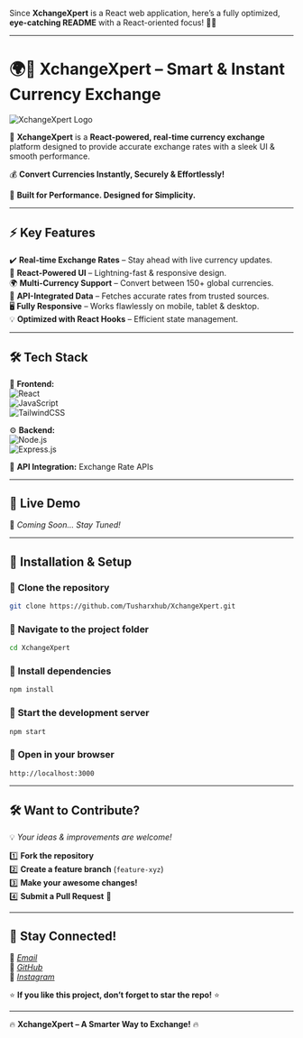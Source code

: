 Since **XchangeXpert** is a React web application, here’s a fully optimized, **eye-catching README** with a React-oriented focus! 🚀🔥  

---

# 🌍💸 **XchangeXpert** – Smart & Instant Currency Exchange  

![XchangeXpert Logo](https://source.unsplash.com/1600x500/?money,finance,technology)  

🔄 **XchangeXpert** is a **React-powered, real-time currency exchange** platform designed to provide accurate exchange rates with a sleek UI & smooth performance.  

💰 **Convert Currencies Instantly, Securely & Effortlessly!**  

🚀 **Built for Performance. Designed for Simplicity.**  

---

## ⚡ **Key Features**  
✔️ **Real-time Exchange Rates** – Stay ahead with live currency updates.  
🎨 **React-Powered UI** – Lightning-fast & responsive design.  
🌍 **Multi-Currency Support** – Convert between 150+ global currencies.  
🔗 **API-Integrated Data** – Fetches accurate rates from trusted sources.  
🖥️ **Fully Responsive** – Works flawlessly on mobile, tablet & desktop.  
💡 **Optimized with React Hooks** – Efficient state management.  

---

## 🛠️ **Tech Stack**  
🚀 **Frontend:**  
![React](https://img.shields.io/badge/React-61DAFB?style=flat-square&logo=react&logoColor=black)  
![JavaScript](https://img.shields.io/badge/JavaScript-F7DF1E?style=flat-square&logo=javascript&logoColor=black)  
![TailwindCSS](https://img.shields.io/badge/TailwindCSS-38B2AC?style=flat-square&logo=tailwind-css&logoColor=white)  

⚙️ **Backend:**  
![Node.js](https://img.shields.io/badge/Node.js-43853D?style=flat-square&logo=node.js&logoColor=white)  
![Express.js](https://img.shields.io/badge/Express.js-000000?style=flat-square&logo=express&logoColor=white)  

📡 **API Integration:** Exchange Rate APIs  

---

## 🎥 **Live Demo**  
🚧 *Coming Soon... Stay Tuned!*  

---

## 📌 **Installation & Setup**  

### 🔹 **Clone the repository**  
```sh
git clone https://github.com/Tusharxhub/XchangeXpert.git
```
### 🔹 **Navigate to the project folder**  
```sh
cd XchangeXpert
```
### 🔹 **Install dependencies**  
```sh
npm install
```
### 🔹 **Start the development server**  
```sh
npm start
```
### 🔹 **Open in your browser**  
```
http://localhost:3000
```

---

## 🛠️ **Want to Contribute?**  
💡 *Your ideas & improvements are welcome!*  

1️⃣ **Fork the repository**  
2️⃣ **Create a feature branch** (`feature-xyz`)  
3️⃣ **Make your awesome changes!**  
4️⃣ **Submit a Pull Request** 🚀  

---

## 💌 **Stay Connected!**  
📧 [*Email*](mailto:t.k.d.dey2033929837@gmail.com)  
🔗 [*GitHub*](https://github.com/Tusharxhub)  
📸 [*Instagram*](https://www.instagram.com/tushardevx01/)  

⭐ **If you like this project, don’t forget to star the repo!** ⭐  

---

🔥 **XchangeXpert – A Smarter Way to Exchange!** 🔥  
